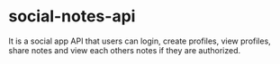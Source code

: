 # social-notes-api
It is a social app API that users can login, create profiles, view profiles, share notes and view each others notes if they are authorized.
